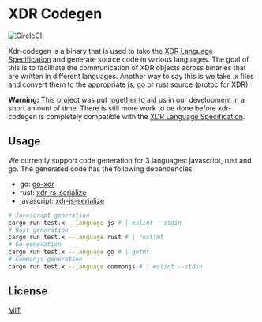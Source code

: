 # XDR Codegen

[![CircleCI](https://circleci.com/gh/kochavalabs/xdr-codegen.svg?style=svg)](https://circleci.com/gh/kochavalabs/xdr-codegen)

Xdr-codegen is a binary that is used to take the [XDR Language Specification](https://tools.ietf.org/html/rfc4506#section-6)
and generate source code in various languages. The goal of this is to facilitate
the communication of XDR objects across binaries that are written in different
languages. Another way to say this is we take .x files and convert them to the
appropriate js, go or rust source (protoc for XDR).

**Warning:** This project was put together to aid us in our development in a
short amount of time. There is still more work to be done before xdr-codegen
is completely compatible with the [XDR Language Specification](https://tools.ietf.org/html/rfc4506#section-6).

## Usage

We currently support code generation for 3 languages: javascript, rust and go.
The generated code has the following dependencies:

- go: [go-xdr](https://github.com/stellar/go-xdr)
- rust: [xdr-rs-serialize](https://github.com/kochavalabs/xdr-rs-serialize)
- javascript: [xdr-js-serialize](https://github.com/kochavalabs/xdr-js-serialize)

```bash
# Javascript generation
cargo run test.x --language js # | eslint --stdin
# Rust generation
cargo run test.x --language rust # | rustfmt
# Go generation
cargo run test.x --language go # | gofmt
# Commonjs generation
cargo run test.x --language commonjs # | eslint --stdin
```

## License

[MIT](https://choosealicense.com/licenses/mit/)
